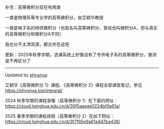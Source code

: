 补充：高等微积分现在有两类

一类是物理系等专业学的高等微积分，由艾颖华教授

一类是电子系的特供微积分（也取名叫高等微积分，曾经也叫微积分A，但与真实的高等微积分和微积分A不同）

我也分不太清资源，都合并在这吧

更新：2025年秋季学期，选课系统上好像没有了专供电子系的高等微积分，推测是不再区分了

---

Updated by [physnya](https://github.com/physnya): 

艾颖华《高等微积分 1》课程、《高等微积分 2》课程全部课堂笔记，参见 https://physnya.top/integral/

2024 秋季学期的课程录像（高等微积分 1）在下面的网址：https://cloud.tsinghua.edu.cn/d/30f5aaeae0224b0fa61a/

2025 春季学期的课程视频（高等微积分 2）在如下网址：https://cloud.tsinghua.edu.cn/d/3f7f65e9a61a4d7ba438/
